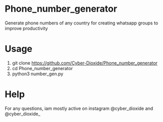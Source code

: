 # Phone_number_generator
Generate phone numbers of any country for creating whatsapp groups to improve productivity

# Usage
1. git clone https://github.com/Cyber-Dioxide/Phone_number_generator
2. cd Phone_number_generator
3. python3 number_gen.py


# Help
For any questions, iam mostly active on instagram @cyber_dioxide and @cyber_dioxide_
